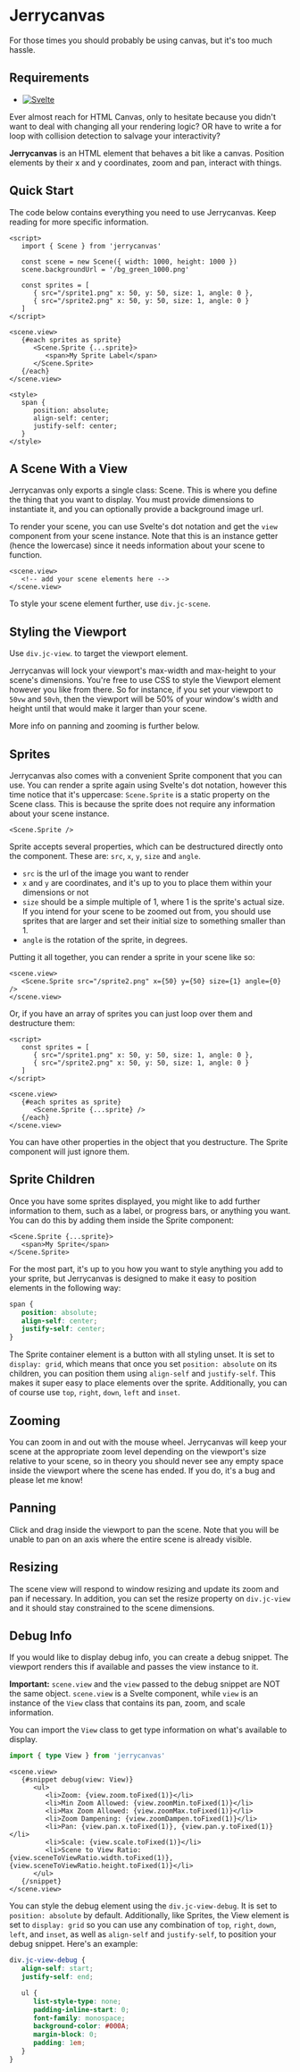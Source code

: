 # Jerrycanvas

For those times you should probably be using canvas, but it's too much hassle.

## Requirements

- [![Svelte](https://img.shields.io/badge/Svelte-5.29-FF3E00?logo=svelte)](https://www.npmjs.com/package/svelte?activeTab=versions)

Ever almost reach for HTML Canvas, only to hesitate because you didn't want to deal with changing all your rendering logic? OR have to write a for loop with collision detection to salvage your interactivity?

**Jerrycanvas** is an HTML element that behaves a bit like a canvas. Position elements by their x and y coordinates, zoom and pan, interact with things.

## Quick Start

The code below contains everything you need to use Jerrycanvas. Keep reading for more specific information.

```svelte
<script>
   import { Scene } from 'jerrycanvas'

   const scene = new Scene({ width: 1000, height: 1000 })
   scene.backgroundUrl = '/bg_green_1000.png'

   const sprites = [
      { src="/sprite1.png" x: 50, y: 50, size: 1, angle: 0 },
      { src="/sprite2.png" x: 50, y: 50, size: 1, angle: 0 }
   ]
</script>

<scene.view>
   {#each sprites as sprite}
      <Scene.Sprite {...sprite}>
         <span>My Sprite Label</span>
      </Scene.Sprite>
   {/each}
</scene.view>

<style>
   span {
      position: absolute;
      align-self: center;
      justify-self: center;
   }
</style>
```

## A Scene With a View

Jerrycanvas only exports a single class: Scene. This is where you define the thing that you want to display. You must provide dimensions to instantiate it, and you can optionally provide a background image url.

To render your scene, you can use Svelte's dot notation and get the `view` component from your scene instance. Note that this is an instance getter (hence the lowercase) since it needs information about your scene to function.

```svelte
<scene.view>
   <!-- add your scene elements here -->
</scene.view>
````

To style your scene element further, use `div.jc-scene`.

## Styling the Viewport

Use `div.jc-view`. to target the viewport element.

Jerrycanvas will lock your viewport's max-width and max-height to your scene's dimensions. You're free to use CSS to style the Viewport element however you like from there. So for instance, if you set your viewport to `50vw` and `50vh`, then the viewport will be 50% of your window's width and height until that would make it larger than your scene.

More info on panning and zooming is further below.

## Sprites

Jerrycanvas also comes with a convenient Sprite component that you can use. You can render a sprite again using Svelte's dot notation, however this time notice that it's uppercase: `Scene.Sprite` is a static property on the Scene class. This is because the sprite does not require any information about your scene instance.

```svelte
<Scene.Sprite />
```

Sprite accepts several properties, which can be destructured directly onto the component. These are: `src`, `x`, `y`, `size` and `angle`.

- `src` is the url of the image you want to render
- `x` and `y` are coordinates, and it's up to you to place them within your dimensions or not
- `size` should be a simple multiple of 1, where 1 is the sprite's actual size. If you intend for your scene to be zoomed out from, you should use sprites that are larger and set their initial size to something smaller than 1.
- `angle` is the rotation of the sprite, in degrees.

Putting it all together, you can render a sprite in your scene like so:

```svelte
<scene.view>
   <Scene.Sprite src="/sprite2.png" x={50} y={50} size={1} angle={0} />
</scene.view>
```

Or, if you have an array of sprites you can just loop over them and destructure them:

```svelte
<script>
   const sprites = [
      { src="/sprite1.png" x: 50, y: 50, size: 1, angle: 0 },
      { src="/sprite2.png" x: 50, y: 50, size: 1, angle: 0 }
   ]
</script>

<scene.view>
   {#each sprites as sprite}
      <Scene.Sprite {...sprite} />
   {/each}
</scene.view>
```

You can have other properties in the object that you destructure. The Sprite component will just ignore them.

## Sprite Children

Once you have some sprites displayed, you might like to add further information to them, such as a label, or progress bars, or anything you want. You can do this by adding them inside the Sprite component:

```svelte
<Scene.Sprite {...sprite}>
   <span>My Sprite</span>
</Scene.Sprite>
```

For the most part, it's up to you how you want to style anything you add to your sprite, but Jerrycanvas is designed to make it easy to position elements in the following way:

```css
span {
   position: absolute;
   align-self: center;
   justify-self: center;
}
```

The Sprite container element is a button with all styling unset. It is set to `display: grid`, which means that once you set `position: absolute` on its children, you can position them using `align-self` and `justify-self`. This makes it super easy to place elements over the sprite. Additionally, you can of course use `top`, `right`, `down`, `left` and `inset`.

## Zooming

You can zoom in and out with the mouse wheel. Jerrycanvas will keep your scene at the appropriate zoom level depending on the viewport's size relative to your scene, so in theory you should never see any empty space inside the viewport where the scene has ended. If you do, it's a bug and please let me know!

## Panning

Click and drag inside the viewport to pan the scene. Note that you will be unable to pan on an axis where the entire scene is already visible.

## Resizing

The scene view will respond to window resizing and update its zoom and pan if necessary. In addition, you can set the resize property on `div.jc-view` and it should stay constrained to the scene dimensions.

## Debug Info

If you would like to display debug info, you can create a debug snippet. The viewport renders this if available and passes the view instance to it.

**Important:** `scene.view` and the `view` passed to the debug snippet are NOT the same object. `scene.view` is a Svelte component, while `view` is an instance of the `View` class that contains its pan, zoom, and scale information.

You can import the `View` class to get type information on what's available to display.

```ts
import { type View } from 'jerrycanvas'
````

```svelte
<scene.view>
   {#snippet debug(view: View)}
      <ul>
         <li>Zoom: {view.zoom.toFixed(1)}</li>
         <li>Min Zoom Allowed: {view.zoomMin.toFixed(1)}</li>
         <li>Max Zoom Allowed: {view.zoomMax.toFixed(1)}</li>
         <li>Zoom Dampening: {view.zoomDampen.toFixed(1)}</li>
         <li>Pan: {view.pan.x.toFixed(1)}, {view.pan.y.toFixed(1)}</li>
         <li>Scale: {view.scale.toFixed(1)}</li>
         <li>Scene to View Ratio: {view.sceneToViewRatio.width.toFixed(1)}, {view.sceneToViewRatio.height.toFixed(1)}</li>
      </ul>
   {/snippet}
</scene.view>
```

You can style the debug element using the `div.jc-view-debug`. It is set to `position: absolute` by default. Additionally, like Sprites, the View element is set to `display: grid` so you can use any combination of `top`, `right`, `down`, `left`, and `inset`, as well as `align-self` and `justify-self`, to position your debug snippet. Here's an example:

```css
div.jc-view-debug {
   align-self: start;
   justify-self: end;

   ul {
      list-style-type: none;
      padding-inline-start: 0;
      font-family: monospace;
      background-color: #000A;
      margin-block: 0;
      padding: 1em;
   }
}
```
